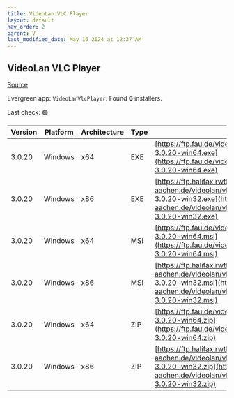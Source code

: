 ```yaml
---
title: VideoLan VLC Player 
layout: default
nav_order: 2
parent: V
last_modified_date: May 16 2024 at 12:37 AM
---
```


## VideoLan VLC Player 

[Source](https://www.videolan.org/vlc/)

Evergreen app: `VideoLanVlcPlayer`. Found **6** installers.

Last check: 🟢

| Version | Platform | Architecture | Type | URI                                                                                                                                                                    |
| ------- | -------- | ------------ | ---- | ---------------------------------------------------------------------------------------------------------------------------------------------------------------------- |
| 3.0.20  | Windows  | x64          | EXE  | [https://ftp.fau.de/videolan/vlc/3.0.20/win64/vlc-3.0.20-win64.exe](https://ftp.fau.de/videolan/vlc/3.0.20/win64/vlc-3.0.20-win64.exe)                                 |
| 3.0.20  | Windows  | x86          | EXE  | [https://ftp.halifax.rwth-aachen.de/videolan/vlc/3.0.20/win32/vlc-3.0.20-win32.exe](https://ftp.halifax.rwth-aachen.de/videolan/vlc/3.0.20/win32/vlc-3.0.20-win32.exe) |
| 3.0.20  | Windows  | x64          | MSI  | [https://ftp.fau.de/videolan/vlc/3.0.20/win64/vlc-3.0.20-win64.msi](https://ftp.fau.de/videolan/vlc/3.0.20/win64/vlc-3.0.20-win64.msi)                                 |
| 3.0.20  | Windows  | x86          | MSI  | [https://ftp.halifax.rwth-aachen.de/videolan/vlc/3.0.20/win32/vlc-3.0.20-win32.msi](https://ftp.halifax.rwth-aachen.de/videolan/vlc/3.0.20/win32/vlc-3.0.20-win32.msi) |
| 3.0.20  | Windows  | x64          | ZIP  | [https://ftp.fau.de/videolan/vlc/3.0.20/win64/vlc-3.0.20-win64.zip](https://ftp.fau.de/videolan/vlc/3.0.20/win64/vlc-3.0.20-win64.zip)                                 |
| 3.0.20  | Windows  | x86          | ZIP  | [https://ftp.halifax.rwth-aachen.de/videolan/vlc/3.0.20/win32/vlc-3.0.20-win32.zip](https://ftp.halifax.rwth-aachen.de/videolan/vlc/3.0.20/win32/vlc-3.0.20-win32.zip) |
